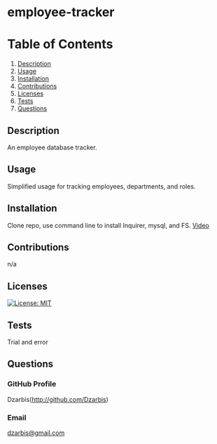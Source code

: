 # employee-tracker

# Table of Contents
1) [Description](#Description)
2) [Usage](#Usage)
3) [Installation](#Installation)
4) [Contributions](#Contributions)
5) [Licenses](#Licenses)
6) [Tests](#Tests)
7) [Questions](#Questions)

## Description
An employee database tracker.

## Usage
Simplified usage for tracking employees, departments, and roles.

## Installation
Clone repo, use command line to install Inquirer, mysql, and FS.
[Video](https://drive.google.com/file/d/1U3pMTVMmUscrAVSFgp-EA1xSUfZom5PG/preview)

## Contributions
n/a

## Licenses
[![License: MIT](https://img.shields.io/badge/License-MIT-blue.svg)](https://opensource.org/licenses/MIT)

## Tests
Trial and error

## Questions

### GitHub Profile
Dzarbis(http://github.com/Dzarbis)

### Email
dzarbis@gmail.com
